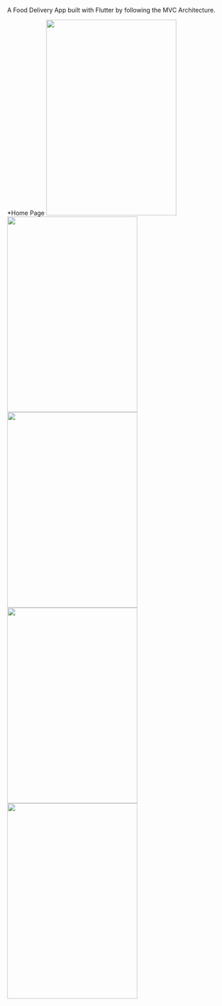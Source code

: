 A Food Delivery App built with Flutter by following the MVC Architecture.

*Home Page <img src="https://user-images.githubusercontent.com/75217894/163344575-0d087984-0867-4539-a02b-db81956becfb.png" width="300" height="450" /> <img src="https://user-images.githubusercontent.com/75217894/163344669-ac0d08c7-93b6-4e41-8bcd-964ec1f5305b.png" width="300" height="450" /> <img src="https://user-images.githubusercontent.com/75217894/163344841-85eafd02-f0cc-49b9-ba44-6861bfd93617.png" width="300" height="450" /> <img src="https://user-images.githubusercontent.com/75217894/163344847-e3085055-1d36-408c-9e6d-50aa3c3028b1.png" width="300" height="450" /> <img src="https://user-images.githubusercontent.com/75217894/163344855-5490b725-c642-4e88-a328-d3b5cd9bcda3.png" width="300" height="450" />


<!-- ![2](https://user-images.githubusercontent.com/75217894/163344669-ac0d08c7-93b6-4e41-8bcd-964ec1f5305b.png) 

![3](https://user-images.githubusercontent.com/75217894/163344841-85eafd02-f0cc-49b9-ba44-6861bfd93617.png) ![4](https://user-images.githubusercontent.com/75217894/163344847-e3085055-1d36-408c-9e6d-50aa3c3028b1.png) ![5](https://user-images.githubusercontent.com/75217894/163344855-5490b725-c642-4e88-a328-d3b5cd9bcda3.png) -->
